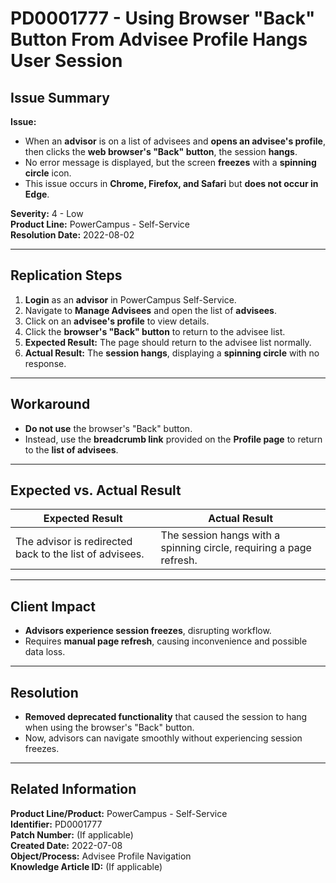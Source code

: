 # PD0001777 - Using Browser "Back" Button From Advisee Profile Hangs User Session  

## **Issue Summary**  
**Issue:**  
- When an **advisor** is on a list of advisees and **opens an advisee's profile**, then clicks the **web browser's "Back" button**, the session **hangs**.  
- No error message is displayed, but the screen **freezes** with a **spinning circle** icon.  
- This issue occurs in **Chrome, Firefox, and Safari** but **does not occur in Edge**.  

**Severity:** 4 - Low  
**Product Line:** PowerCampus - Self-Service  
**Resolution Date:** 2022-08-02  

---

## **Replication Steps**  
1. **Login** as an **advisor** in PowerCampus Self-Service.  
2. Navigate to **Manage Advisees** and open the list of **advisees**.  
3. Click on an **advisee's profile** to view details.  
4. Click the **browser's "Back" button** to return to the advisee list.  
5. **Expected Result:** The page should return to the advisee list normally.  
6. **Actual Result:** The **session hangs**, displaying a **spinning circle** with no response.  

---

## **Workaround**  
- **Do not use** the browser's "Back" button.  
- Instead, use the **breadcrumb link** provided on the **Profile page** to return to the **list of advisees**.  

---

## **Expected vs. Actual Result**  
| **Expected Result** | **Actual Result** |
|---------------------|------------------|
| The advisor is redirected back to the list of advisees. | The session hangs with a spinning circle, requiring a page refresh. |

---

## **Client Impact**  
- **Advisors experience session freezes**, disrupting workflow.  
- Requires **manual page refresh**, causing inconvenience and possible data loss.  

---

## **Resolution**  
- **Removed deprecated functionality** that caused the session to hang when using the browser's "Back" button.  
- Now, advisors can navigate smoothly without experiencing session freezes.  

---

## **Related Information**  
**Product Line/Product:** PowerCampus - Self-Service  
**Identifier:** PD0001777  
**Patch Number:** (If applicable)  
**Created Date:** 2022-07-08  
**Object/Process:** Advisee Profile Navigation  
**Knowledge Article ID:** (If applicable)  
